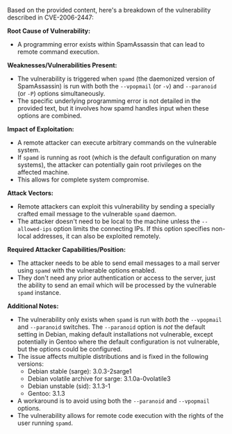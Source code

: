 Based on the provided content, here's a breakdown of the vulnerability described in CVE-2006-2447:

**Root Cause of Vulnerability:**
- A programming error exists within SpamAssassin that can lead to remote command execution.

**Weaknesses/Vulnerabilities Present:**
- The vulnerability is triggered when `spamd` (the daemonized version of SpamAssassin) is run with both the `--vpopmail` (or `-v`) and `--paranoid` (or `-P`) options simultaneously.
- The specific underlying programming error is not detailed in the provided text, but it involves how spamd handles input when these options are combined.

**Impact of Exploitation:**
- A remote attacker can execute arbitrary commands on the vulnerable system.
- If `spamd` is running as root (which is the default configuration on many systems), the attacker can potentially gain root privileges on the affected machine.
- This allows for complete system compromise.

**Attack Vectors:**
- Remote attackers can exploit this vulnerability by sending a specially crafted email message to the vulnerable `spamd` daemon.
- The attacker doesn't need to be local to the machine unless the `--allowed-ips` option limits the connecting IPs. If this option specifies non-local addresses, it can also be exploited remotely.

**Required Attacker Capabilities/Position:**
- The attacker needs to be able to send email messages to a mail server using `spamd` with the vulnerable options enabled.
- They don't need any prior authentication or access to the server, just the ability to send an email which will be processed by the vulnerable `spamd` instance.

**Additional Notes:**
- The vulnerability only exists when `spamd` is run with *both* the `--vpopmail` and `--paranoid` switches. The `--paranoid` option is *not* the default setting in Debian, making default installations not vulnerable, except potentially in Gentoo where the default configuration is not vulnerable, but the options could be configured.
- The issue affects multiple distributions and is fixed in the following versions:
    - Debian stable (sarge): 3.0.3-2sarge1
    - Debian volatile archive for sarge: 3.1.0a-0volatile3
    - Debian unstable (sid): 3.1.3-1
    - Gentoo: 3.1.3
- A workaround is to avoid using both the `--paranoid` and `--vpopmail` options.
- The vulnerability allows for remote code execution with the rights of the user running `spamd`.